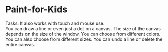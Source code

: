 # Paint-for-Kids

Tasks:
It also works with touch and mouse use.  <br>
You can draw a line or even just a dot on a canvas.
The size of the canvas depends on the size of the window.
You can choose from different colors.
You can also choose from different sizes.
You can undo a line or delete the entire canvas.

